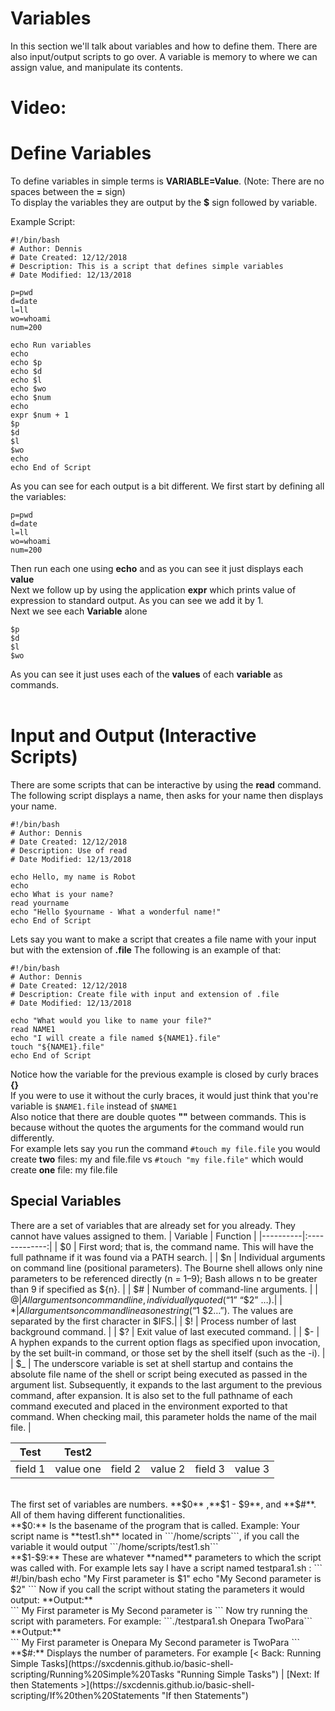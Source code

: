 # Variables
In this section we'll talk about variables and how to define them. There are also input/output scripts to go over.
A variable is memory to where we can assign value, and manipulate its contents.


# Video:

# Define Variables

To define variables in simple terms is **VARIABLE=Value**. (Note: There are no spaces between the **=** sign) <br>
To display the variables they are output by the **$** sign followed by variable. <br>

Example Script:
```
#!/bin/bash
# Author: Dennis
# Date Created: 12/12/2018
# Description: This is a script that defines simple variables
# Date Modified: 12/13/2018

p=pwd
d=date
l=ll
wo=whoami
num=200

echo Run variables
echo
echo $p
echo $d
echo $l
echo $wo
echo $num
echo
expr $num + 1
$p
$d
$l
$wo
echo
echo End of Script
```

As you can see for each output is a bit different. We first start by defining all the variables:

```
p=pwd
d=date
l=ll
wo=whoami
num=200
```
Then run each one using **echo** and as you can see it just displays each **value**  <br>
Next we follow up by using the application **expr** which prints  value of expression to standard output. As you can see we add it by 1.<br>
Next we see each **Variable** alone<br>
```
$p
$d
$l
$wo
```
As you can see it just uses each of the **values** of each **variable** as commands. <br><br>


# Input and Output (Interactive Scripts)
There are some scripts that can be interactive by using the **read** command. <br>
The following script displays a name, then asks for your name then displays your name. <br>

```
#!/bin/bash
# Author: Dennis
# Date Created: 12/12/2018
# Description: Use of read
# Date Modified: 12/13/2018

echo Hello, my name is Robot
echo
echo What is your name?
read yourname
echo "Hello $yourname - What a wonderful name!"
echo End of Script
```

Lets say you want to make a script that creates a file name with your input but with the extension of **.file** The following is an example of that: <br>
```
#!/bin/bash
# Author: Dennis
# Date Created: 12/12/2018
# Description: Create file with input and extension of .file
# Date Modified: 12/13/2018

echo "What would you like to name your file?"
read NAME1
echo "I will create a file named ${NAME1}.file"
touch "${NAME1}.file"
echo End of Script

```
Notice how the variable for the previous example is closed by curly braces **{}**<br>
If you were to use it without the curly braces, it would just think that you're variable is ```$NAME1.file``` instead of ```$NAME1``` <br>
Also notice that there are double quotes **""** between commands. This is because without the quotes the arguments for the command would run differently.<br>
For example lets say you run the command ```#touch my file.file``` you would create **two** files: my and file.file vs ```#touch "my file.file"``` which would create **one** file: my file.file

## Special Variables
There are a set of variables that are already set for you already. They cannot have values assigned to them.
| Variable   |      Function      |
|----------|:-------------:|
| $0 | First word; that is, the command name. This will have the full pathname if it was found via a PATH search. |
| $n |  Individual arguments on command line (positional parameters). The Bourne shell allows only nine parameters to be referenced directly (n = 1–9); Bash allows n to be greater than 9 if specified as ${n}.  |
| $# | Number of command-line arguments. |
| $@ | 	All arguments on command line, individually quoted (“$1” “$2” …).|
| $* | All arguments on command line as one string (“$1 $2…”). The values are separated by the first character in $IFS.|
| $! | Process number of last background command. |
| $? | Exit value of last executed command. |
| $- | A hyphen expands to the current option flags as specified upon invocation, by the set built-in command, or those set by the shell itself (such as the -i). |
| $_ | 	The underscore variable is set at shell startup and contains the absolute file name of the shell or script being executed as passed in the argument list. Subsequently, it expands to the last argument to the previous command, after expansion. It is also set to the full pathname of each command executed and placed in the environment exported to that command. When checking mail, this parameter holds the name of the mail file. |
<table>
  <thead>
    <tr>
      <th>Test</th>
      <th>Test2</th>
    </tr>
  </thead>
  <tbody>
    <tr>
      <td>field 1</td>
      <td>value one</td>
      <td>field 2</td>
      <td>value 2</td>
      <td>field 3</td>
      <td>value 3</td>
    </tr>
  </tbody>
</table>
<br>
The first set of variables are numbers. **$0** ,**$1 - $9**, and **$#**. All of them having different functionalities. <br>
**$0:** Is the basename of the program that is called. Example: Your script name is **test1.sh** located in ```/home/scripts```, if you call the variable it would output ```/home/scripts/test1.sh```<br>
**$1-$9:** These are whatever **named** parameters to which the script was called with.
For example lets say I have a script named testpara1.sh :
```
#!/bin/bash
echo "My First parameter is $1"
echo "My Second parameter is $2"
```
Now if you call the script without stating the parameters it would output:
**Output:**<br>
```
My First parameter is
My Second parameter is
```
Now try running the script with parameters. For example: ```./testpara1.sh Onepara TwoPara```
**Output:**<br>
```
My First parameter is Onepara
My Second parameter is TwoPara
```
**$#:** Displays the number of parameters. For example
[< Back: Running Simple Tasks](https://sxcdennis.github.io/basic-shell-scripting/Running%20Simple%20Tasks "Running Simple Tasks")
| [Next: If then Statements >](https://sxcdennis.github.io/basic-shell-scripting/If%20then%20Statements "If then Statements")
